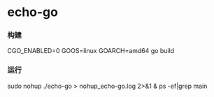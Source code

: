 # echo-go
### 构建
CGO_ENABLED=0 GOOS=linux GOARCH=amd64 go build
### 运行
sudo nohup ./echo-go > nohup_echo-go.log 2>&1 &
ps -ef|grep main
